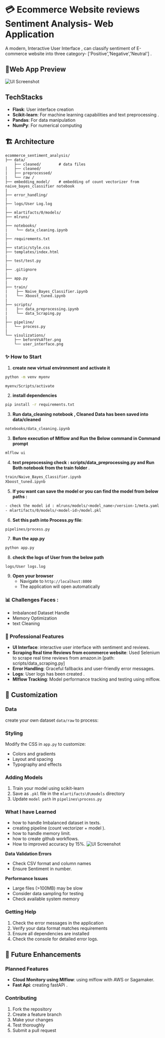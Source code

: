 # 💳 Ecommerce Website reviews Sentiment Analysis- Web Application

A modern, Interactive User Interface , can classify sentiment of E-commerce website into three category- ['Positive','Negative','Neutral'] .


## 🚀Web App Preview
![UI Screenshot](visualizations/user_interface.png)


## TechStacks

- **Flask**: User interface creation 
- **Scikit-learn**: For machine learning capabilities and text preprocessing .
- **Pandas**: For data manipulation
- **NumPy**: For numerical computing


## 🏗️ Architecture

``` 
ecommerce_sentiment_analysis/
├── data/      
    ├── cleaned/        # data files 
│   ├── cleaned/
|   ├── preprocessed/
|   └── raw /
├── embedding_model/    # embedding of count vectorizer from naive_bayes_classifier notebook  
|   
├── error_handling/       
|
├── logs/User Log.log
|
├── mlartifacts/0/models/           
├── mlruns/             
|
├── notebooks/
|    └── data_cleaning.ipynb
|
├── requirements.txt    
|
├── static/style.css   
├── templates/index.html   
|
├── test/test.py  
|
├── .gitignore  
|
├── app.py 
|
├── train/
|    ├── Naive_Bayes_Classifier.ipynb
|    └── Xboost_tuned.ipynb
|
├── scripts/
|    ├── data_preprocessing.ipynb
|    └── data_Scraping.py
|    
├── pipeline/              
│   └── process.py
|
└── visulizations/     
    ├── beforeVsAfter.png            
    └── user_interface.png

```

### ✨ How to Start 
1. **create new virtual environment and activate it**
```bash 
python -m venv myenv

myenv/Scripts/activate
```

2. **install dependencies**
```bash
pip install -r requirements.txt
```
3. **Run data_cleaning notebook  , Cleaned Data has been saved into data/cleaned**
```bash
notebooks/data_cleaning.ipynb
```
3. **Before execution of Mlflow and Run the Below command in Command prompt**
```bash 
mlflow ui   
```

4. **text preprocessing check : scripts/data_preprocessing.py  and Run Both notebook from the train folder** . 
``` bash
train/Naive_Bayes_Classifier.ipynb
Xboost_tuned.ipynb
```

5. **If you want can save the model or you can find the model from below paths :**
``` bash
- check the model id : mlruns/models/<model_name>/version-1/meta.yaml
- mlartifacts/0/models/<model-id>/model.pkl
```

6. **Set this path into Process.py file**:
``` bash
pipelines/process.py
```

7. **Run the app.py**
``` bash 
python app.py
```

8. **check the logs of User from the below path**
``` 
logs/User logs.log
```
9. **Open your browser**
   - Navigate to `http://localhost:8000`
   - The application will open automatically

### 📊 Challenges Faces :
- Imbalanced Dataset Handle 
- Memory Optimization 
- text Cleaning 

### 🔧 Professional Features
- **UI Interface**: interactive user interface with sentiment and reviews.
- **Scraping Real time Reviews from ecommerce website**: Used Selenium to scrape real time reviews from amazon.in [path: scripts/data_scraping.py]
- **Error Handling**: Graceful fallbacks and user-friendly error messages.
- **Logs**: User logs has been created . 
- **Mlflow Tracking**: Model performance tracking and testing using mlflow.



## 🎨 Customization

### Data
create your own dataset `data/raw` to process:


### Styling
Modify the CSS in `app.py` to customize:
- Colors and gradients
- Layout and spacing
- Typography and effects

### Adding Models
1. Train your model using scikit-learn
2. Save as `.pkl` file in the `mlartifacts\0\models` directory
3. Update `model path` in `pipelines\process.py`



### What I have Learned 
- how to handle Imbalanced dataset in texts. 
- creating pipeline (count vectorizer + model ).
- how to handle memory limit. 
- how to create github workflows.
- How to improved accuracy by 15%. 
![UI Screenshot](visualizations/beforeVsAfter.png)



**Data Validation Errors**
- Check CSV format and column names
- Ensure Sentiment in number. 

**Performance Issues**
- Large files (>100MB) may be slow
- Consider data sampling for testing
- Check available system memory

### Getting Help
1. Check the error messages in the application
2. Verify your data format matches requirements
3. Ensure all dependencies are installed
4. Check the console for detailed error logs.




## 🚀 Future Enhancements

### Planned Features
- **Cloud Monitory using Mlflow**: using mlflow with AWS or Sagamaker.
- **Fast Api**:  creating fastAPi .

### Contributing
1. Fork the repository
2. Create a feature branch
3. Make your changes
4. Test thoroughly
5. Submit a pull request

